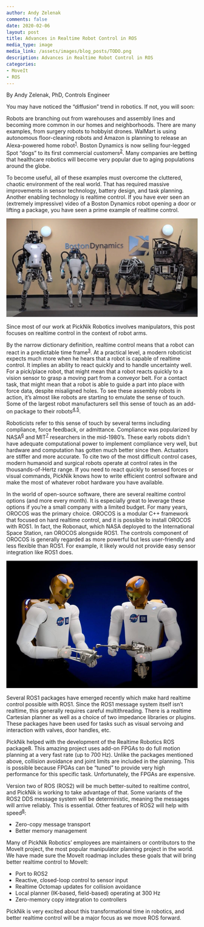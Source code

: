 ```yaml
---
author: Andy Zelenak
comments: false
date: 2020-02-06
layout: post
title: Advances in Realtime Robot Control in ROS
media_type: image
media_link: /assets/images/blog_posts/TODO.png
description: Advances in Realtime Robot Control in ROS
categories:
- MoveIt
- ROS
---
```


[//]: # (Image References)
[boston_dynamics_img]: /assets/images/blog_posts/realtime_control/boston_dynamics.jpeg
[robonaut_img]: /assets/images/blog_posts/realtime_control/robonaut.jpg

By Andy Zelenak, PhD, Controls Engineer


You may have noticed the “diffusion” trend in robotics. If not, you will soon:

Robots are branching out from warehouses and assembly lines and becoming more common in our homes and neighborhoods. There are many examples, from surgery robots to hobbyist drones. WalMart is using autonomous floor-cleaning robots and Amazon is planning to release an Alexa-powered home robot<sup><a href="https://techcrunch.com/2019/07/12/amazon-reportedly-ramps-development-on-alexa-powered-home-robot-on-wheels/" target="_blank">1</a></sup>. Boston Dynamics is now selling four-legged Spot “dogs” to its first commercial customers<sup><a href="https://www.bostondynamics.com/spot" target="_blank">2</a></sup>. Many companies are betting that healthcare robotics will become very popular due to aging populations around the globe.

To become useful, all of these examples must overcome the cluttered, chaotic environment of the real world. That has required massive improvements in sensor technology, battery design, and task planning. Another enabling technology is realtime control. If you have ever seen an (extremely impressive) video of a Boston Dynamics robot opening a door or lifting a package, you have seen a prime example of realtime control.

![boston_dynamics_img]

Since most of our work at PickNik Robotics involves manipulators, this post focuses on realtime control in the context of robot arms.

By the narrow dictionary definition, realtime control means that a robot can react in a predictable time frame<sup><a href="https://www.sciencedirect.com/topics/engineering/real-time-control-system" target="_blank">3</a></sup>. At a practical level, a modern roboticist expects much more when he hears that a robot is capable of realtime control. It implies an ability to react quickly and to handle uncertainty well. For a pick/place robot, that might mean that a robot reacts quickly to a vision sensor to grasp a moving part from a conveyor belt. For a contact task, that might mean that a robot is able to guide a part into place with force data, despite misaligned holes. To see these assembly robots in action, it’s almost like robots are starting to emulate the sense of touch. Some of the largest robot manufacturers sell this sense of touch as an add-on package to their robots<sup><a href="https://www.britishplastics.co.uk/machinery/fanuc-extends-range-of-selective-compliance-assembly-robots/" target="_blank">4</a></sup><sup>,</sup><sup><a href="https://www.motoman.com/en-us/applications/assembly#ForceSensing" target="_blank">5</a></sup>.

Roboticists refer to this sense of touch by several terms including compliance, force feedback, or admittance. Compliance was popularized by NASA<sup><a href="https://ntrs.nasa.gov/search.jsp?R=19870058523" target="_blank">6</a></sup> and MIT<sup><a href="https://ieeexplore.ieee.org/abstract/document/1087854" target="_blank">7</a></sup> researchers in the mid-1980’s. These early robots didn’t have adequate computational power to implement compliance very well, but hardware and computation has gotten much better since then. Actuators are stiffer and more accurate. To cite two of the most difficult control cases, modern humanoid and surgical robots operate at control rates in the thousands-of-Hertz range. If you need to react quickly to sensed forces or visual commands, PickNik knows how to write efficient control software and make the most of whatever robot hardware you have available.

In the world of open-source software, there are several realtime control options (and more every month). It is especially great to leverage these options if you’re a small company with a limited budget. For many years, OROCOS was the primary choice. OROCOS is a modular C++ framework that focused on hard realtime control, and it is possible to install OROCOS with ROS1. In fact, the Robonaut, which NASA deployed to the International Space Station, ran OROCOS alongside ROS1. The controls component of OROCOS is generally regarded as more powerful but less user-friendly and less flexible than ROS1. For example, it likely would not provide easy sensor integration like ROS1 does.

![robonaut_img]

Several ROS1 packages have emerged recently which make hard realtime control possible with ROS1. Since the ROS1 message system itself isn’t realtime, this generally requires careful multithreading. There is a realtime Cartesian planner as well as a choice of two impedance libraries or plugins. These packages have been used for tasks such as visual servoing and interaction with valves, door handles, etc.

PickNik helped with the development of the Realtime Robotics ROS package8. This amazing project uses add-on FPGAs to do full motion planning at a very fast rate (up to 700 Hz). Unlike the packages mentioned above, collision avoidance and joint limits are included in the planning. This is possible because FPGAs can be “tuned” to provide very high performance for this specific task. Unfortunately, the FPGAs are expensive.

Version two of ROS (ROS2) will be much better-suited to realtime control, and PickNik is working to take advantage of that. Some variants of the ROS2 DDS message system will be deterministic, meaning the messages will arrive reliably. This is essential. Other features of ROS2 will help with speed<sup><a href="https://design.ros2.org/articles/realtime_background.html" target="_blank">8</a></sup>:

- Zero-copy message transport
- Better memory management

Many of PickNik Robotics’ employees are maintainers or contributors to the MoveIt project, the most popular manipulator planning project in the world. We have made sure the MoveIt roadmap includes these goals that will bring better realtime control to MoveIt:

- Port to ROS2
- Reactive, closed-loop control to sensor input
- Realtime Octomap updates for collision avoidance
- Local planner (IK-based, field-based) operating at 300 Hz
- Zero-memory copy integration to controllers

PickNik is very excited about this transformational time in robotics, and better realtime control will be a major focus as we move ROS forward.
